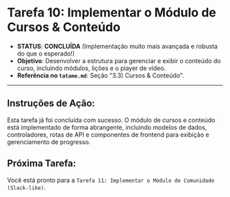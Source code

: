 # Tarefa 10: Implementar o Módulo de Cursos & Conteúdo

*   **STATUS**: **CONCLUÍDA** (Implementação muito mais avançada e robusta do que o esperado!)
*   **Objetivo**: Desenvolver a estrutura para gerenciar e exibir o conteúdo do curso, incluindo módulos, lições e o player de vídeo.
*   **Referência no `tatame.md`**: Seção "3.3) Cursos & Conteúdo".

---

## Instruções de Ação:

Esta tarefa já foi concluída com sucesso. O módulo de cursos e conteúdo está implementado de forma abrangente, incluindo modelos de dados, controladores, rotas de API e componentes de frontend para exibição e gerenciamento de progresso.

## Próxima Tarefa:

Você está pronto para a `Tarefa 11: Implementar o Módulo de Comunidade (Slack-like)`.